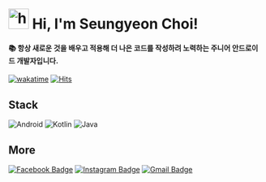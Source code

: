 # <img src="https://user-images.githubusercontent.com/1303154/88677602-1635ba80-d120-11ea-84d8-d263ba5fc3c0.gif" width="40px" alt="hi"> Hi, I'm Seungyeon Choi!
#### 📚 항상 새로운 것을 배우고 적용해 더 나은 코드를 작성하려 노력하는 주니어 안드로이드 개발자입니다.

[![wakatime](https://wakatime.com/badge/user/b414bd33-a014-4794-91c7-de9060ae185d.svg)](https://wakatime.com/@b414bd33-a014-4794-91c7-de9060ae185d)
[![Hits](https://hits.seeyoufarm.com/api/count/incr/badge.svg?url=https%3A%2F%2Fgithub.com%2Fsseung416&count_bg=%2379C83D&title_bg=%23555555&icon=&icon_color=%23E7E7E7&title=hits&edge_flat=false)](https://hits.seeyoufarm.com)

## Stack
![Android](https://img.shields.io/badge/Android-3DDC84?style=for-the-badge&logo=android&logoColor=white)
![Kotlin](https://img.shields.io/badge/Kotlin-0095D5?&style=for-the-badge&logo=kotlin&logoColor=white)
![Java](https://img.shields.io/badge/Java-ED8B00?style=for-the-badge&logo=java&logoColor=white) 

## More
[![Facebook Badge](https://img.shields.io/badge/Facebook-1877F2?style=for-the-badge&logo=facebook&logoColor=white)](https://www.facebook.com/profile.php?id=100004939396180)
[![Instagram Badge](https://img.shields.io/badge/Instagram-E4405F?style=for-the-badge&logo=instagram&logoColor=white)](https://www.instagram.com/sseung._.416/)
[![Gmail Badge](https://img.shields.io/badge/-Gmail-c14438?style=for-the-badge&logo=Gmail&logoColor=white)](mailto:choiseungyeon416@gmail.com)

